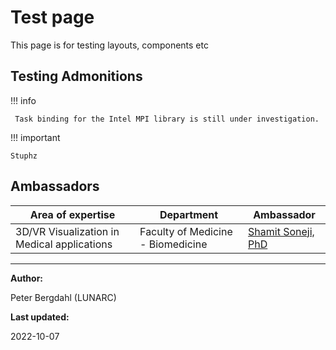 # Test page

This page is for testing layouts, components etc

## Testing Admonitions

!!! info
     
     Task binding for the Intel MPI library is still under investigation.

!!! important

    Stuphz

## Ambassadors

| **Area of expertise** | **Department** | **Ambassador** |
|---|---|---|
| 3D/VR Visualization in Medical applications | Faculty of Medicine - Biomedicine | [Shamit Soneji, PhD](shamit.soneji@med.lu.se) |

---

**Author:**

Peter Bergdahl (LUNARC)

**Last updated:**

2022-10-07